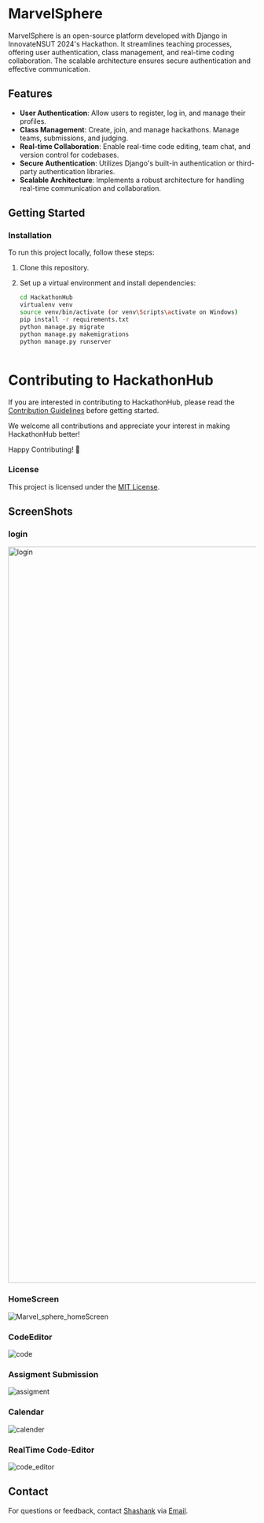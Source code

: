 # MarvelSphere

MarvelSphere is an open-source platform developed with Django in InnovateNSUT 2024's Hackathon. It streamlines teaching processes, offering user authentication, class management, and real-time coding collaboration. The scalable architecture ensures secure authentication and effective communication.

## Features

- **User Authentication**: Allow users to register, log in, and manage their profiles.
- **Class Management**: Create, join, and manage hackathons. Manage teams, submissions, and judging.
- **Real-time Collaboration**: Enable real-time code editing, team chat, and version control for codebases.
- **Secure Authentication**: Utilizes Django's built-in authentication or third-party authentication libraries.
- **Scalable Architecture**: Implements a robust architecture for handling real-time communication and collaboration.

## Getting Started

### Installation

To run this project locally, follow these steps:

1. Clone this repository.
2. Set up a virtual environment and install dependencies:

   ```bash
   cd HackathonHub
   virtualenv venv
   source venv/bin/activate (or venv\Scripts\activate on Windows)
   pip install -r requirements.txt
   python manage.py migrate
   python manage.py makemigrations
   python manage.py runserver 



# Contributing to HackathonHub

If you are interested in contributing to HackathonHub, please read the [Contribution Guidelines](https://github.com/shashaaankkkkk/CodeFlix/blob/main/CONTRIBUTING.md) before getting started.

We welcome all contributions and appreciate your interest in making HackathonHub better!

Happy Contributing! 🚀


### License

This project is licensed under the [MIT License](LICENSE).
## ScreenShots

### login 
<img width="1494" alt="login" src="https://github.com/shashaaankkkkk/MarvelSphere/assets/61085117/df7b9a09-a41f-4da1-bf75-c77dfca350a9">


### HomeScreen
![Marvel_sphere_homeScreen](https://github.com/shashaaankkkkk/MarvelSphere/assets/61085117/9ba6024e-6bcb-4d01-b5c6-51478c89bb4b)
### CodeEditor
![code](https://github.com/shashaaankkkkk/MarvelSphere/assets/61085117/f0913d8a-54fb-49bc-9ee2-892d23835a49)
### Assigment Submission
![assigment](https://github.com/shashaaankkkkk/MarvelSphere/assets/61085117/daab873e-f8b0-42ba-8391-993e89c99a8a)
### Calendar
![calender](https://github.com/shashaaankkkkk/MarvelSphere/assets/61085117/e1174c12-eb86-41ae-8a64-d5f495a78d3d)
### RealTime Code-Editor

![code_editor](https://github.com/shashaaankkkkk/MarvelSphere/assets/61085117/88b04fbd-34c9-48cc-95dd-5677ff521632)






## Contact

For questions or feedback, contact [Shashank](https://github.com/shashaaankkkkk) via [Email](shashankshekhar8534@gmail.com).


